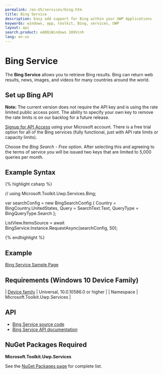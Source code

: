 ```yaml
---
permalink: /en-US/services/bing.htm
title: Bing Service 
description: Easy add support for Bing within your UWP Applications
keywords: windows, app, toolkit, Bing, services, UWP
layout: api
search.product: eADQiWindows 10XVcnh
lang: en-us
---
```


# Bing Service

The **Bing Service** allows you to retrieve Bing results. Bing can return web results, news, images, and videos for many countries around the world.

## Set up Bing API

**Note:**  The current version does not require the API key and is using the rate limited public access point.  The ability to specify your own key to remove the rate limits is on our backlog for a future release.

[Signup for API Access](https://www.microsoft.com/cognitive-services/en-us/sign-up) using your Microsoft account.  There is a free trial option for all of the Bing services (fully functional, just with API rate limits or capacity limits).

Choose the *Bing Search - Free* option.  After selecting this and agreeing to the terms of service you will be issued two keys that are limited to 5,000 queries per month.

## Example Syntax

{% highlight csharp %}

// using Microsoft.Toolkit.Uwp.Services.Bing;

var searchConfig = new BingSearchConfig
{
    Country = BingCountry.UnitedStates,
    Query = SearchText.Text,
    QueryType = BingQueryType.Search
};

ListView.ItemsSource = await BingService.Instance.RequestAsync(searchConfig, 50);

{% endhighlight %}

## Example

[Bing Service Sample Page](https://github.com/Microsoft/UWPCommunityToolkit/tree/master/Microsoft.Toolkit.Uwp.SampleApp/SamplePages/Bing%20Service)

## Requirements (Windows 10 Device Family)

| [Device family](http://go.microsoft.com/fwlink/p/?LinkID=526370) | Universal, 10.0.10586.0 or higher |
| Namespace | Microsoft.Toolkit.Uwp.Services |

## API

* [Bing Service source code](https://github.com/Microsoft/UWPCommunityToolkit/tree/master/Microsoft.Toolkit.Uwp.Services/Services/Bing)
* [Bing Service API documentation]({{site.baseurl}}/{{page.lang}}/api/Microsoft_Toolkit_Uwp_Services_Bing_BingService.htm)

## NuGet Packages Required

**Microsoft.Toolkit.Uwp.Services**

See the [NuGet Packages page]({{site.baseurl}}/{{page.lang}}/nugetpackages.htm) for complete list.
